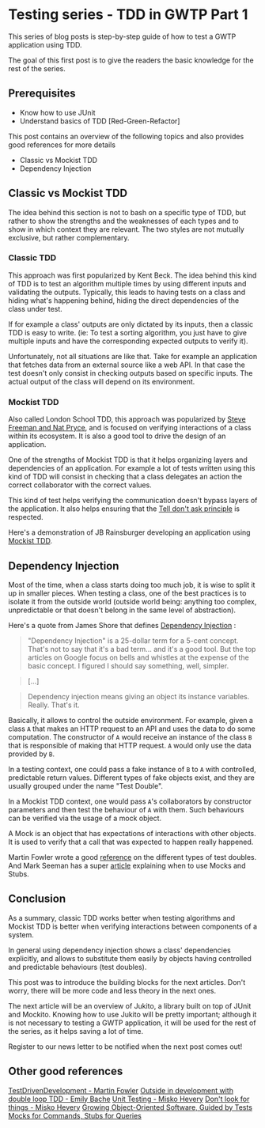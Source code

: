 # Testing series - TDD in GWTP Part 1
This series of blog posts is step-by-step guide of how to test a GWTP application using TDD.

The goal of this first post is to give the readers the basic knowledge for the rest of the series.

## Prerequisites
* Know how to use JUnit
* Understand basics of TDD [Red-Green-Refactor]

This post contains an overview of the following topics and also provides good references for more details 

* Classic vs Mockist TDD
* Dependency Injection

## Classic vs Mockist TDD
The idea behind this section is not to bash on a specific type of TDD, but rather to show the strengths and the weaknesses of each types and to show in which context they are relevant. The two styles are not mutually exclusive, but rather complementary.

### Classic TDD
This approach was first popularized by Kent Beck. The idea behind this kind of TDD is to test an algorithm multiple times by using different inputs and validating the outputs. Typically, this leads to having tests on a class and hiding what's happening behind, hiding the direct dependencies of the class under test.

If for example a class' outputs are only dictated by its inputs, then a classic TDD is easy to write. (ie: To test a sorting algorithm, you just have to give multiple inputs and have the corresponding expected outputs to verify it).

Unfortunately, not all situations are like that. Take for example an application that fetches data from an external source like a web API. In that case the test doesn't only consist in checking outputs based on specific inputs. The actual output of the class will depend on its environment.

### Mockist TDD
Also called London School TDD, this approach was popularized by [Steve Freeman and Nat Pryce](http://www.growing-object-oriented-software.com/), and is focused on verifying interactions of a class within its ecosystem. It is also a good tool to drive the design of an application.

One of the strengths of Mockist TDD is that it helps organizing layers and dependencies of an application. For example a lot of tests written using this kind of TDD will consist in checking that a class delegates an action the correct collaborator with the correct values.

This kind of test helps verifying the communication doesn't bypass layers of the application. It also helps ensuring that the [Tell don't ask principle](http://programmers.stackexchange.com/a/157527) is respected.

Here's a demonstration of JB Rainsburger developing an application using [Mockist TDD](https://vimeo.com/37595051). 

## Dependency Injection
Most of the time, when a class starts doing too much job, it is wise to split it up in smaller pieces. When testing a class, one of the best practices is to isolate it from the outside world (outside world being: anything too complex, unpredictable or that doesn't belong in the same level of abstraction). 

Here's a quote from James Shore that defines [Dependency Injection](http://www.jamesshore.com/Blog/Dependency-Injection-Demystified.html) :

> "Dependency Injection" is a 25-dollar term for a 5-cent concept. That's not to say that it's a bad term... and it's a good tool. But the top articles on Google focus on bells and whistles at the expense of the basic concept. I figured I should say something, well, simpler.

> [...]

> Dependency injection means giving an object its instance variables. Really. That's it.

Basically, it allows to control the outside environment. For example, given a class `A` that makes an HTTP request to an API and uses the data to do some computation. The constructor of `A` would receive an instance of the class `B` that is responsible of making that HTTP request. `A` would only use the data provided by `B`.

In a testing context, one could pass a fake instance of `B` to `A` with controlled, predictable return values. Different types of fake objects exist, and they are usually grouped under the name "Test Double".

In a Mockist TDD context, one would pass `A`'s collaborators by constructor parameters and then test the behaviour of `A` with them. Such behaviours can be verified via the usage of a mock object.

A Mock is an object that has expectations of interactions with other objects. It is used to verify that a call that was expected to happen really happened.

Martin Fowler wrote a good [reference](http://martinfowler.com/articles/mocksArentStubs.html#TheDifferenceBetweenMocksAndStubs) on the different types of test doubles. And Mark Seeman has a super [article](http://blog.ploeh.dk/2013/10/23/mocks-for-commands-stubs-for-queries/http://blog.ploeh.dk/2013/10/23/mocks-for-commands-stubs-for-queries/) explaining when to use Mocks and Stubs.

## Conclusion
As a summary, classic TDD works better when testing algorithms and Mockist TDD is better when verifying interactions between components of a system. 

In general using dependency injection shows a class' dependencies explicitly, and allows to substitute them easily by objects having controlled and predictable behaviours (test doubles).

This post was to introduce the building blocks for the next articles. Don't worry, there will be more code and less theory in the next ones.

The next article will be an overview of Jukito, a library built on top of JUnit and Mockito. Knowing how to use Jukito will be pretty important; although it is not necessary to testing a GWTP application, it will be used for the rest of the series, as it helps saving a lot of time.

Register to our news letter to be notified when the next post comes out!

## Other good references
[TestDrivenDevelopment - Martin Fowler](http://martinfowler.com/bliki/TestDrivenDevelopment.html)
[Outside in development with double loop TDD - Emily Bache](http://coding-is-like-cooking.info/2013/04/outside-in-development-with-double-loop-tdd/)
[Unit Testing - Misko Hevery](https://www.youtube.com/watch?v=wEhu57pih5w)
[Don't look for things - Misko Hevery](https://www.youtube.com/watch?v=RlfLCWKxHJ0)
[Growing Object-Oriented Software, Guided by Tests](http://www.amazon.com/dp/0321503627/?tag=ebooks0056-20)
[Mocks for Commands, Stubs for Queries](http://blog.ploeh.dk/2013/10/23/mocks-for-commands-stubs-for-queries/)
